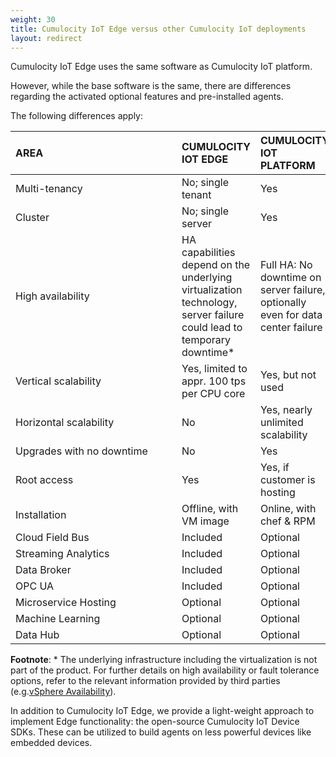 ```yaml
---
weight: 30
title: Cumulocity IoT Edge versus other Cumulocity IoT deployments
layout: redirect
---
```


Cumulocity IoT Edge uses the same software as Cumulocity IoT platform. 

However, while the base software is the same, there are differences regarding the activated optional features and pre-installed agents.
 
The following differences apply:

|<div style="width:250px">AREA</div>|CUMULOCITY IOT EDGE|CUMULOCITY IOT PLATFORM
|:---|:---|:--
|Multi-tenancy|No; single tenant|Yes
|Cluster|No; single server|Yes
|High availability|HA capabilities depend on the underlying virtualization technology, server failure could lead to temporary downtime*|Full HA: No downtime on server failure, optionally even for data center failure
|Vertical scalability|Yes, limited to appr. 100 tps per CPU core|Yes, but not used
|Horizontal scalability|No|Yes, nearly unlimited scalability
|Upgrades with no downtime|No|Yes
|Root access|Yes|Yes, if customer is hosting
|Installation|Offline, with VM image|Online, with chef & RPM
|Cloud Field Bus|Included|Optional
|Streaming Analytics|Included|Optional
|Data Broker|Included|Optional
|OPC UA|Included|Optional
|Microservice Hosting|Optional|Optional
|Machine Learning|Optional|Optional
|Data Hub|Optional|Optional

**Footnote**: * The underlying infrastructure including the virtualization is not part of the product. For further details on high availability or fault tolerance options, refer to the relevant information provided by third parties (e.g.[vSphere Availability](https://docs.vmware.com/en/VMware-vSphere/6.5/com.vmware.vsphere.avail.doc/GUID-63F459B7-8884-4818-8872-C9753B2E0215.html)).

In addition to Cumulocity IoT Edge, we provide a light-weight approach to implement Edge functionality: the open-source Cumulocity IoT Device SDKs. These can be utilized to build agents on less powerful devices like embedded devices. 
